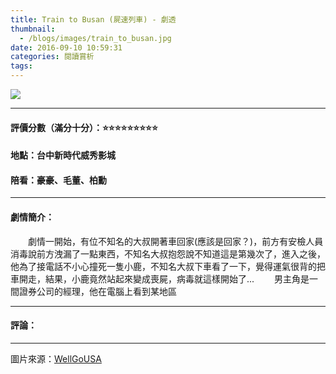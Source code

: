 ```yaml
---
title: Train to Busan (屍速列車) - 劇透
thumbnail:
  - /blogs/images/train_to_busan.jpg
date: 2016-09-10 10:59:31
categories: 閱讀賞析
tags:
---
```

<img src="/blogs/images/train_to_busan.jpg">

***
#### 評價分數（滿分十分）：:star::star::star::star::star::star::star::star::star:
#### 地點：台中新時代威秀影城
#### 陪看：豪豪、毛董、柏勳

***
#### 劇情簡介：
&emsp;&emsp;劇情一開始，有位不知名的大叔開著車回家(應該是回家？)，前方有安檢人員消毒說前方洩漏了一點東西，不知名大叔抱怨說不知道這是第幾次了，進入之後，他為了接電話不小心撞死一隻小鹿，不知名大叔下車看了一下，覺得運氣很背的把車開走，結果，小鹿竟然站起來變成喪屍，病毒就這樣開始了...
&emsp;&emsp;男主角是一間證券公司的經理，他在電腦上看到某地區



***
#### 評論：

***
圖片來源：[WellGoUSA](http://wellgousa.com/theatrical/train-to-busan)
